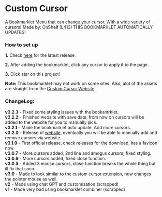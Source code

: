 # Custom Cursor
A Bookmarklet Menu that can change your cursor. With a wide variety of cursors! Made by: OnShelf (L413)
THIS BOOKMARKLET AUTOMATICALLY UPDATES!
### How to set up
<b>1.</b> Check [here](https://github.com/L413/Cursor-Changer/releases/latest) for the latest release.

<b>2.</b> After adding the bookmarklet, click any cursor to apply it to the page.

<b>3.</b> Click star on this project!

<b>Note:</b> This bookmarklet may not work on some sites. Also, alot of the assets are straight from the [Custom Cursor Website](https://custom-cursor.com).

### ChangeLog:
**v3.2.3** - Fixed some styling issues with the bookamrklet.<br>
**v3.2.2** - Finished website with save data, from now on cursors will be added to the website for you to manually pick.<br>
**v3.2.1** - Made the bookmarklet auto update. Add more cursors.<br>
**v3.2.0** - Release of [website](https://customized-cursors.glitch.me/), eventually you will be able to manually add and remove cursors via website.<br>
**v3.1.0** - First official release, check releases for the download, has a favicon now.<br>
**v3.0.7** - More cursors added, 2nd line and amogus cursors, fixed styling.<br>
**v3.0.6** - More cursors added, fixed close function.<br>
**v3.0.5** - Added 3 mouse cursors, close function breaks the whole thing but ill fix that soon.<br>
**v3.0** - Made to look similar to the custom cursor extension, now changes the pointer mouse as well. <br>
**v2** - Made using chat GPT and customization (scrapped)<br>
**v1** - Made very bad using bookmarklet combiner (scrapped)
